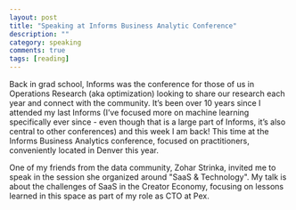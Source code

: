 ```yaml
---
layout: post
title: "Speaking at Informs Business Analytic Conference"
description: ""
category: speaking
comments: true
tags: [reading]
---
```

Back in grad school, Informs was the conference for those of us in Operations Research (aka optimization) looking to share our research each year and connect with the community. It’s been over 10 years since I attended my last Informs (I’ve focused more on machine learning specifically ever since - even though that is a large part of Informs, it’s also central to other conferences) and this week I am back! This time at the Informs Business Analytics conference, focused on practitioners, conveniently located in Denver this year. 

One of my friends from the data community, Zohar Strinka, invited me to speak in the session she organized around "SaaS & Technology". My talk is about the challenges of SaaS in the Creator Economy, focusing on lessons learned in this space as part of my role as CTO at Pex.
